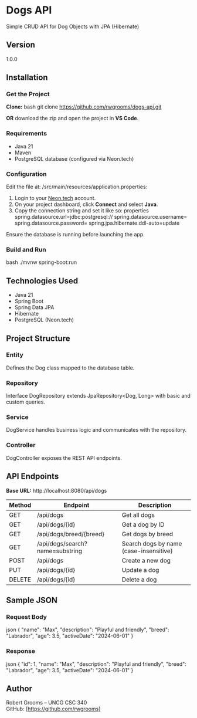 # Dogs API 
Simple CRUD API for Dog Objects with JPA (Hibernate)

## Version
1.0.0

## Installation

### Get the Project
**Clone:**
bash
git clone https://github.com/rwgrooms/dogs-api.git

**OR** download the zip and open the project in **VS Code**.

### Requirements
- Java 21
- Maven
- PostgreSQL database (configured via Neon.tech)

### Configuration
Edit the file at: /src/main/resources/application.properties:

1. Login to your [Neon.tech](https://neon.tech) account.
2. On your project dashboard, click **Connect** and select **Java**.
3. Copy the connection string and set it like so:
properties
spring.datasource.url=jdbc:postgresql://<your-neon-url>
spring.datasource.username=<your-username>
spring.datasource.password=<your-password>
spring.jpa.hibernate.ddl-auto=update

Ensure the database is running before launching the app.

### Build and Run
bash
./mvnw spring-boot:run

## Technologies Used
- Java 21
- Spring Boot
- Spring Data JPA
- Hibernate
- PostgreSQL (Neon.tech)

## Project Structure

### Entity
Defines the Dog class mapped to the database table.

### Repository
Interface DogRepository extends JpaRepository<Dog, Long> with basic and custom queries.

### Service
DogService handles business logic and communicates with the repository.

### Controller
DogController exposes the REST API endpoints.

## API Endpoints

**Base URL:** http://localhost:8080/api/dogs

| Method | Endpoint                       | Description                             |
|--------|--------------------------------|-----------------------------------------|
| GET    | /api/dogs                      | Get all dogs                            |
| GET    | /api/dogs/{id}                 | Get a dog by ID                         |
| GET    | /api/dogs/breed/{breed}        | Get dogs by breed                       |
| GET    | /api/dogs/search?name=substring| Search dogs by name (case-insensitive)  |
| POST   | /api/dogs                      | Create a new dog                        |
| PUT    | /api/dogs/{id}                 | Update a dog                            |
| DELETE | /api/dogs/{id}                 | Delete a dog                            |

## Sample JSON

### Request Body
json
{
  "name": "Max",
  "description": "Playful and friendly",
  "breed": "Labrador",
  "age": 3.5,
  "activeDate": "2024-06-01"
}

### Response
json
{
  "id": 1,
  "name": "Max",
  "description": "Playful and friendly",
  "breed": "Labrador",
  "age": 3.5,
  "activeDate": "2024-06-01"
}

## Author
Robert Grooms – UNCG CSC 340  
GitHub: [https://github.com/rwgrooms]
